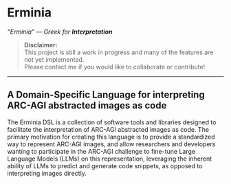 # Erminia

*“Erminia” — Greek for **Interpretation***  

> **Disclaimer:**  
> This project is still a work in progress and many of the features are not yet implemented.  
> Please contact me if you would like to collaborate or contribute!

---

## A Domain-Specific Language for interpreting ARC-AGI abstracted images as code

The Erminia DSL is a collection of software tools and libraries designed to facilitate the interpretation of ARC-AGI abstracted images as code. The primary motivation for creating this language is to provide a standardized way to represent ARC-AGI images, and allow researchers and developers wanting to participate in the ARC-AGI challenge to fine-tune Large Language Models (LLMs) on this representation, leveraging the inherent ability of LLMs to predict and generate code snippets, as opposed to interpreting images directly.

